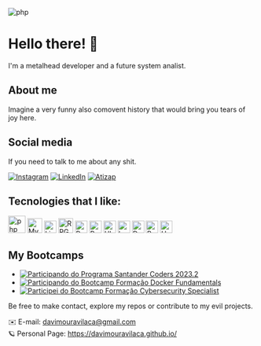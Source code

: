 ![php](https://github.com/davimouravilaca/davimouravilaca/assets/76662862/5b8b0f5e-a5c3-46cf-8887-b2b94b70f02b)

# Hello there! 🤘

I'm a metalhead developer and a future system analist.

## About me
Imagine a very funny also comovent history that would bring you tears of joy here. 

## Social media

If you need to talk to me about any shit.

[![Instagram](https://img.shields.io/badge/Instagram-Follow-blue?style=for-the-badge&logo=instagram)](https://www.instagram.com/starforger93/)
[![LinkedIn](https://img.shields.io/badge/LinkedIn-Connect-blue?style=for-the-badge&logo=linkedin)](https://www.linkedin.com/in/davi-vilaca-dev)
[![Atizap](https://img.shields.io/badge/WhatsApp-Zap-blue?style=for-the-badge&logo=whatsapp)](https://wa.me/)

## Tecnologies that I like:

<div align="">
<img width="35" src="https://github.com/marwin1991/profile-technology-icons/assets/76662862/dbbc299a-8356-45e4-9d2e-a6c21b4569cf" alt="php" title="php"/>

<img width="30" src="https://user-images.githubusercontent.com/25181517/183896128-ec99105a-ec1a-4d85-b08b-1aa1620b2046.png" alt="MySQL" title="MySQL"/>

<img width="25" src="https://github.com/marwin1991/profile-technology-icons/assets/76662862/2481dc48-be6b-4ebb-9e8c-3b957efe69fa" alt="Linux" title="Linux"/>

<img width="30" src="https://github.com/marwin1991/profile-technology-icons/assets/76662862/f34c5312-b759-46d2-b9cc-a62a9f901600" alt="RPG Maker" title="RPG Maker"/>

<img width="25" src="https://user-images.githubusercontent.com/25181517/183423507-c056a6f9-1ba8-4312-a350-19bcbc5a8697.png" alt="Python" title="Python"/>

<img width="25" src="https://user-images.githubusercontent.com/25181517/192603745-7d34df9e-7756-4756-a539-6a61badf7a80.png" alt="Ruby" title="Ruby"/>

<img width="25" src="https://user-images.githubusercontent.com/25181517/186884153-99edc188-e4aa-4c84-91b0-e2df260ebc33.png" alt="Ubuntu" title="Ubuntu"/>

<img width="25" src="https://user-images.githubusercontent.com/25181517/192158606-7c2ef6bd-6e04-47cf-b5bc-da2797cb5bda.png" alt="bash" title="bash"/>

<img width="25" src="https://user-images.githubusercontent.com/25181517/117207330-263ba280-adf4-11eb-9b97-0ac5b40bc3be.png" alt="Docker" title="Docker"/>

<img width="25" src="https://user-images.githubusercontent.com/25181517/183898054-b3d693d4-dafb-4808-a509-bab54cf5de34.png" alt="Bootstrap" title="Bootstrap"/>

<img width="25" src="https://user-images.githubusercontent.com/25181517/193427941-9437dbbe-376f-40dc-9573-0ef5c02a26a7.png" alt="Unity" title="Unity"/>

## My Bootcamps
- [![Participando do Programa Santander Coders 2023.2](https://img.shields.io/badge/Bootcamp%20Santander%20Coders%202023.2%20%20BackEnd-Concluindo-9cf?style=for-the-badge)](https://app.becas-santander.com/pt/program/bolsas-santander-santander-coders-2023-2-edicao)
- [![Participando do Bootcamp Formação Docker Fundamentals](https://img.shields.io/badge/Bootcamp%20Formação%20Docker%20Fundamentals-Concluindo-9cf?style=for-the-badge)](https://web.dio.me/track/formacao-docker-fundamentals)
- [![Participei do Bootcamp Formação Cybersecurity Specialist](https://img.shields.io/badge/Formação%20Cybersecurity%20Specialist-Concluído-9cf?style=for-the-badge)](https://github.com/davimouravilaca/davimouravilaca/files/13451745/DIO.-.Certificado.-.C303A2FC.pdf)

Be free to make contact, explore my repos or contribute to my evil projects.

✉️ E-mail: davimouravilaca@gmail.com <br>
🪐 Personal Page: https://davimouravilaca.github.io/
